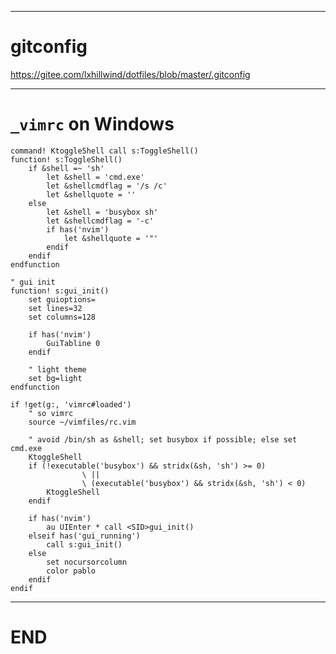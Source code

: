 ------------------------------------------------------------------------------

# gitconfig

<https://gitee.com/lxhillwind/dotfiles/blob/master/.gitconfig>

------------------------------------------------------------------------------

# `_vimrc` on Windows

```vim
command! KtoggleShell call s:ToggleShell()
function! s:ToggleShell()
    if &shell =~ 'sh'
        let &shell = 'cmd.exe'
        let &shellcmdflag = '/s /c'
        let &shellquote = ''
    else
        let &shell = 'busybox sh'
        let &shellcmdflag = '-c'
        if has('nvim')
            let &shellquote = '"'
        endif
    endif
endfunction

" gui init
function! s:gui_init()
    set guioptions=
    set lines=32
    set columns=128

    if has('nvim')
        GuiTabline 0
    endif

    " light theme
    set bg=light
endfunction

if !get(g:, 'vimrc#loaded')
    " so vimrc
    source ~/vimfiles/rc.vim

    " avoid /bin/sh as &shell; set busybox if possible; else set cmd.exe
    KtoggleShell
    if (!executable('busybox') && stridx(&sh, 'sh') >= 0)
                \ ||
                \ (executable('busybox') && stridx(&sh, 'sh') < 0)
        KtoggleShell
    endif

    if has('nvim')
        au UIEnter * call <SID>gui_init()
    elseif has('gui_running')
        call s:gui_init()
    else
        set nocursorcolumn
        color pablo
    endif
endif
```

------------------------------------------------------------------------------

# END
